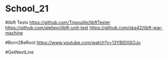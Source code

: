 # School_21

#libft
Tests
https://github.com/Tripouille/libftTester
https://github.com/alelievr/libft-unit-test
https://github.com/ska42/libft-war-machine

#Born2BeRoot
https://www.youtube.com/watch?v=13YBlD0SOJo

#GetNextLine

